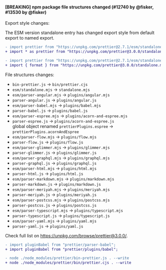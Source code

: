 #### [BREAKING] npm package file structures changed (#12740 by @fisker, #13530 by @fisker)

Export style changes:

The ESM version standalone entry has changed export style from default export to named export.

```diff
- import prettier from "https://unpkg.com/prettier@2.7.1/esm/standalone.mjs";
+ import * as prettier from "https://unpkg.com/prettier@3.0.0/standalone.mjs";
```

```diff
- import prettier from "https://unpkg.com/prettier@2.7.1/esm/standalone.mjs";
+ import { format } from "https://unpkg.com/prettier@3.0.0/standalone.mjs";
```

File structures changes:

- `bin-prettier.js` -> `bin/prettier.cjs`
- `esm/standalone.mjs` -> `standalone.mjs`
- `esm/parser-angular.mjs` -> `plugins/angular.mjs`
- `parser-angular.js` -> `plugins/angular.js`
- `esm/parser-babel.mjs` -> `plugins/babel.mjs`
- `parser-babel.js` -> `plugins/babel.js`
- `esm/parser-espree.mjs` -> `plugins/acorn-and-espree.mjs`
- `parser-espree.js` -> `plugins/acorn-and-espree.js`\
  global object renamed `prettierPlugins.espree` -> `prettierPlugins.acornAndEspree`
- `esm/parser-flow.mjs` -> `plugins/flow.mjs`
- `parser-flow.js` -> `plugins/flow.js`
- `esm/parser-glimmer.mjs` -> `plugins/glimmer.mjs`
- `parser-glimmer.js` -> `plugins/glimmer.js`
- `esm/parser-graphql.mjs` -> `plugins/graphql.mjs`
- `parser-graphql.js` -> `plugins/graphql.js`
- `esm/parser-html.mjs` -> `plugins/html.mjs`
- `parser-html.js` -> `plugins/html.js`
- `esm/parser-markdown.mjs` -> `plugins/markdown.mjs`
- `parser-markdown.js` -> `plugins/markdown.js`
- `esm/parser-meriyah.mjs` -> `plugins/meriyah.mjs`
- `parser-meriyah.js` -> `plugins/meriyah.js`
- `esm/parser-postcss.mjs` -> `plugins/postcss.mjs`
- `parser-postcss.js` -> `plugins/postcss.js`
- `esm/parser-typescript.mjs` -> `plugins/typescript.mjs`
- `parser-typescript.js` -> `plugins/typescript.js`
- `esm/parser-yaml.mjs` -> `plugins/yaml.mjs`
- `parser-yaml.js` -> `plugins/yaml.js`

Check full list on <https://unpkg.com/browse/prettier@3.0.0/>.

```diff
- import pluginBabel from "prettier/parser-babel";
+ import pluginBabel from "prettier/plugins/babel";
```

```diff
- node ./node_modules/prettier/bin-prettier.js . --write
+ node ./node_modules/prettier/bin/prettier.cjs . --write
```
